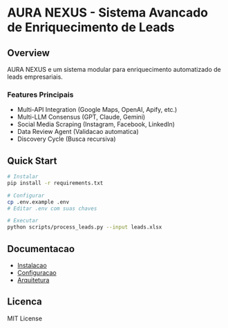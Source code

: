 # AURA NEXUS - Sistema Avancado de Enriquecimento de Leads

## Overview

AURA NEXUS e um sistema modular para enriquecimento automatizado de leads empresariais.

### Features Principais

- Multi-API Integration (Google Maps, OpenAI, Apify, etc.)
- Multi-LLM Consensus (GPT, Claude, Gemini)
- Social Media Scraping (Instagram, Facebook, LinkedIn)
- Data Review Agent (Validacao automatica)
- Discovery Cycle (Busca recursiva)

## Quick Start

```bash
# Instalar
pip install -r requirements.txt

# Configurar
cp .env.example .env
# Editar .env com suas chaves

# Executar
python scripts/process_leads.py --input leads.xlsx
```

## Documentacao

- [Instalacao](docs/guides/installation.md)
- [Configuracao](docs/guides/configuration.md)
- [Arquitetura](docs/architecture/system_design.md)

## Licenca

MIT License
